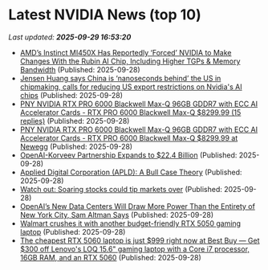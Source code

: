 # Latest NVIDIA News (top 10)
_Last updated: **2025-09-29 16:53:20**_

- [AMD’s Instinct MI450X Has Reportedly ‘Forced’ NVIDIA to Make Changes With the Rubin AI Chip, Including Higher TGPs & Memory Bandwidth](https://wccftech.com/amd-instinct-mi450x-has-forced-nvidia-to-make-changes-with-the-rubin-ai-chip/) (Published: 2025-09-28)
- [Jensen Huang says China is ‘nanoseconds behind’ the US in chipmaking, calls for reducing US export restrictions on Nvidia's AI chips](https://www.tomshardware.com/jensen-huang-says-china-is-nanoseconds-behind-in-chips) (Published: 2025-09-28)
- [PNY NVIDIA RTX PRO 6000 Blackwell Max-Q 96GB GDDR7 with ECC AI Accelerator Cards - RTX PRO 6000 Blackwell Max-Q $8299.99 (15 replies)](https://slickdeals.net/f/18641941-pny-nvidia-rtx-pro-6000-blackwell-max-q-96gb-gddr7-with-ecc-ai-accelerator-cards-rtx-pro-6000-blackwell-max-q-8299-99) (Published: 2025-09-28)
- [PNY NVIDIA RTX PRO 6000 Blackwell Max-Q 96GB GDDR7 with ECC AI Accelerator Cards - RTX PRO 6000 Blackwell Max-Q $8299.99 at Newegg](https://slickdeals.net/f/18641941-pny-nvidia-rtx-pro-6000-blackwell-max-q-96gb-gddr7-with-ecc-ai-accelerator-cards-rtx-pro-6000-blackwell-max-q-8299-99-at-newegg) (Published: 2025-09-28)
- [OpenAI-Korveev Partnership Expands to $22.4 Billion](https://nep123.com/openai-korveev-partnership-expands-to-224-billion/) (Published: 2025-09-28)
- [Applied Digital Corporation (APLD): A Bull Case Theory](https://finance.yahoo.com/news/applied-digital-corporation-apld-bull-154048309.html) (Published: 2025-09-28)
- [Watch out: Soaring stocks could tip markets over](https://www.thestreet.com/investing/stocks/watch-out-soaring-stocks-could-tip-markets-over) (Published: 2025-09-28)
- [OpenAI’s New Data Centers Will Draw More Power Than the Entirety of New York City, Sam Altman Says](https://futurism.com/artificial-intelligence/openai-new-data-centers-more-power-new-york-city) (Published: 2025-09-28)
- [Walmart crushes it with another budget-friendly RTX 5050 gaming laptop](https://www.techradar.com/computing/gaming-laptops/walmart-crushes-it-with-another-budget-friendly-rtx-5050-gaming-laptop) (Published: 2025-09-28)
- [The cheapest RTX 5060 laptop is just $999 right now at Best Buy — Get $300 off Lenovo's LOQ 15.6" gaming laptop with a Core i7 processor, 16GB RAM, and an RTX 5060](https://www.tomshardware.com/pc-components/the-cheapest-rtx-5060-laptop-is-just-usd999-right-now-at-best-buy-get-usd300-off-lenovos-loq-15-6-gaming-laptop-with-a-core-i7-processor-16gb-ram-and-an-rtx-5060) (Published: 2025-09-28)
